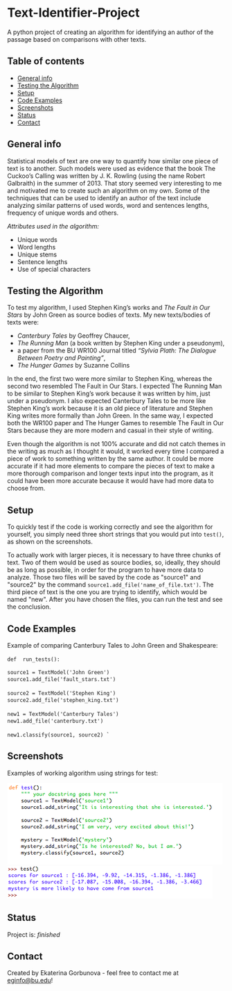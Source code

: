 # Text-Identifier-Project
A python project of creating an algorithm for identifying an author of the passage based on comparisons with other texts.


## Table of contents
* [General info](#general-info)
* [Testing the Algorithm](#testing-the-algorithm)
* [Setup](#setup)
* [Code Examples](#code-examples)
* [Screenshots](#screenshots)
* [Status](#status)
* [Contact](#contact)

## General info
Statistical models of text are one way to quantify how similar one piece of text is to another. Such models were used as evidence that the book The Cuckoo’s Calling was written by J. K. Rowling (using the name Robert Galbraith) in the summer of 2013. That story seemed very interesting to me and motivated me to create such an algorithm on my own. 
Some of the techniques that can be used to identify an author of the text include analyzing similar patterns of used words, word and sentences lengths, frequency of unique words and others. 

*Attributes used in the algorithm:* 
* Unique words
* Word lengths
* Unique stems
* Sentence lengths
* Use of special characters 


## Testing the Algorithm
To test my algorithm, I used Stephen King’s works and _The Fault in Our Stars_ by John Green as source bodies of texts. 
My new texts/bodies of texts were:
* _Canterbury Tales_ by Geoffrey Chaucer, 
* _The Running Man_ (a book written by Stephen King under a pseudonym), 
* a paper from the BU WR100 Journal titled _“Sylvia Plath: The Dialogue Between Poetry and Painting”_,
* _The Hunger Games_ by Suzanne Collins

In the end, the first two were more similar to Stephen King, whereas the second two resembled The Fault in Our Stars. I expected The Running Man to be similar to Stephen King’s work because it was written by him, just under a pseudonym. I also expected Canterbury Tales to be more like Stephen King’s work because it is an old piece of literature and Stephen King writes more formally than John Green. In the same way, I expected both the WR100 paper and The Hunger Games to resemble The Fault in Our Stars because they are more modern and casual in their style of writing.

Even though the algorithm is not 100% accurate and did not catch themes in the writing as much as I thought it would, it worked every time I compared a piece of work to something written by the same author. It could be more accurate if it had more elements to compare the pieces of text to make a more thorough comparison and longer texts input into the program, as it could have been more accurate because it would have had more data to choose from. 

## Setup
To quickly test if the code is working correctly and see the algorithm for yourself, you simply need three short strings that you would put into `test()`, as shown on the screenshots. 

To actually work with larger pieces, it is necessary to have three chunks of text. Two of them would be used as source bodies, so, ideally, they should be as long as possible, in order for the program to have more data to analyze. Those two files will be saved by the code as "source1" and "source2" by the command `source1.add_file('name_of_file.txt')`. The third piece of text is the one you are trying to identify, which would be named "new". After you have chosen the files, you can run the test and see the conclusion. 

## Code Examples
Example of comparing Canterbury Tales to John Green and Shakespeare:

`def  run_tests():`

    source1 = TextModel('John Green')
    source1.add_file('fault_stars.txt')
 
    source2 = TextModel('Stephen King')
    source2.add_file('stephen_king.txt')
   
    new1 = TextModel('Canterbury Tales')
    new1.add_file('canterbury.txt')
    
    new1.classify(source1, source2) `

## Screenshots 
Examples of working algorithm using strings for test:

![Example screenshot](input.png)
![Example screenshot](output.png)

## Status
Project is: _finished_

## Contact
Created by Ekaterina Gorbunova - feel free to contact me at eginfo@bu.edu!
